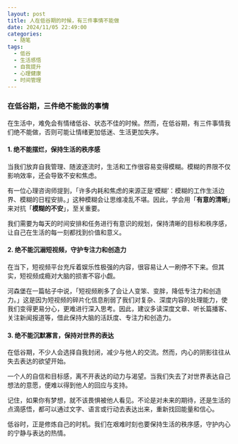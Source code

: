 ```yaml
---
layout: post
title: 人在低谷期的时候，有三件事情不能做
date: 2024/11/05 22:49:00
categories:
  - 随笔
tags:
  - 低谷
  - 生活感悟
  - 自我提升
  - 心理健康
  - 时间管理
---
```


### 在低谷期，三件绝不能做的事情

在生活中，难免会有情绪低谷、状态不佳的时候。然而，在低谷期，有三件事情我们绝不能做，否则可能让情绪更加低迷、生活更加失序。

#### 1. 绝不能摆烂，保持生活的秩序感

当我们放弃自我管理、随波逐流时，生活和工作很容易变得模糊。模糊的界限不仅影响效率，还会导致不安和焦虑。

有一位心理咨询师提到，「许多内耗和焦虑的来源正是‘模糊’：模糊的工作生活边界、模糊的日程安排。」这种模糊会让思维凌乱不堪。因此，学会用「**有意的清晰**」来对抗「**模糊的不安**」，至关重要。

我们需要为每天的时间安排和任务进行有意识的规划，保持清晰的目标和秩序感，让自己在生活的每一刻都找到价值和意义。

#### 2. 绝不能沉溺短视频，守护专注力和创造力

在当下，短视频平台充斥着娱乐性极强的内容，很容易让人一刷停不下来。但其实，短视频成瘾对大脑的损害不容小觑。

河森堡在一篇帖子中说，「短视频刷多了会让人变笨、变胖，降低专注力和创造力。」这是因为短视频的碎片化信息削弱了我们对复杂、深度内容的处理能力，使我们变得更易分心，更难进行深入思考。因此，建议多读深度文章、听长篇播客、关注新闻报道等，借此保持大脑的活跃度、专注力和创造力。

#### 3. 绝不能沉默寡言，保持对世界的表达

在低谷期，不少人会选择自我封闭，减少与他人的交流。然而，内心的阴影往往从失去表达的欲望开始。

一个人的自信和目标感，离不开表达的动力与渴望。当我们失去了对世界表达自己想法的意愿，便难以得到他人的回应与支持。

记住，如果你有梦想，就不该畏惧被他人看见。不论是对未来的期待，还是生活的点滴感悟，都可以通过文字、语言或行动去表达出来，重新找回能量和信心。

低谷时，正是修炼自己的时机。我们在艰难时刻也要保持生活的秩序感，守护内心的宁静与表达的热情。
